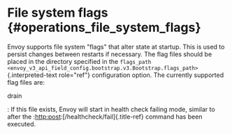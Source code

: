 File system flags {#operations_file_system_flags}
=================

Envoy supports file system \"flags\" that alter state at startup. This
is used to persist changes between restarts if necessary. The flag files
should be placed in the directory specified in the `flags_path
<envoy_v3_api_field_config.bootstrap.v3.Bootstrap.flags_path>`{.interpreted-text
role="ref"} configuration option. The currently supported flag files
are:

drain

:   If this file exists, Envoy will start in health check failing mode,
    similar to after the :<http:post>:[/healthcheck/fail]{.title-ref}
    command has been executed.
